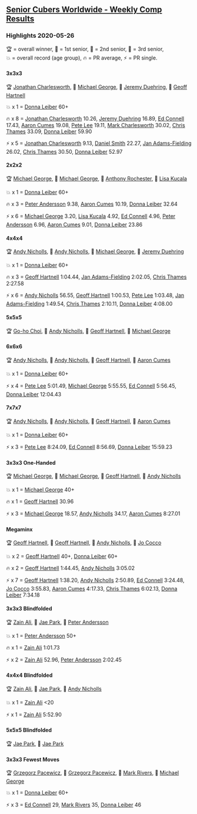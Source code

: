 <style>table {white-space: nowrap;}</style>

## [Senior Cubers Worldwide - Weekly Comp Results](/scw-comp/results/)
### Highlights 2020-05-26

<span style="white-space: nowrap;">🏆 = overall winner</span>, <span style="white-space: nowrap;">🥇 = 1st senior</span>, <span style="white-space: nowrap;">🥈 = 2nd senior</span>, <span style="white-space: nowrap;">🥉 = 3rd senior</span>, <span style="white-space: nowrap;">💥 = overall record (age group)</span>, <span style="white-space: nowrap;">🔥 = PR average</span>, <span style="white-space: nowrap;">⚡ = PR single</span>.

#### 3x3x3

🏆 [Jonathan Charlesworth](../../persons/jonathan_charlesworth/333.md), 🥇 [Michael George](../../persons/michael_george/333.md), 🥈 [Jeremy Duehring](../../persons/jeremy_duehring/333.md), 🥉 [Geoff Hartnell](../../persons/geoff_hartnell/333.md)

💥 x 1 = [Donna Leiber](../../persons/donna_leiber/333.md) 60+

🔥 x 8 = [Jonathan Charlesworth](../../persons/jonathan_charlesworth/333.md) 10.26, [Jeremy Duehring](../../persons/jeremy_duehring/333.md) 16.89, [Ed Connell](../../persons/ed_connell/333.md) 17.43, [Aaron Cumes](../../persons/aaron_cumes/333.md) 19.08, [Pete Lee](../../persons/pete_lee/333.md) 19.11, [Mark Charlesworth](../../persons/mark_charlesworth/333.md) 30.02, [Chris Thames](../../persons/chris_thames/333.md) 33.09, [Donna Leiber](../../persons/donna_leiber/333.md) 59.90

⚡ x 5 = [Jonathan Charlesworth](../../persons/jonathan_charlesworth/333.md) 9.13, [Daniel Smith](../../persons/daniel_smith/333.md) 22.27, [Jan Adams-Fielding](../../persons/jan_adams_fielding/333.md) 26.02, [Chris Thames](../../persons/chris_thames/333.md) 30.50, [Donna Leiber](../../persons/donna_leiber/333.md) 52.97

#### 2x2x2

🏆 [Michael George](../../persons/michael_george/222.md), 🥇 [Michael George](../../persons/michael_george/222.md), 🥈 [Anthony Rochester](../../persons/anthony_rochester/222.md), 🥉 [Lisa Kucala](../../persons/lisa_kucala/222.md)

💥 x 1 = [Donna Leiber](../../persons/donna_leiber/222.md) 60+

🔥 x 3 = [Peter Andersson](../../persons/peter_andersson/222.md) 9.38, [Aaron Cumes](../../persons/aaron_cumes/222.md) 10.19, [Donna Leiber](../../persons/donna_leiber/222.md) 32.64

⚡ x 6 = [Michael George](../../persons/michael_george/222.md) 3.20, [Lisa Kucala](../../persons/lisa_kucala/222.md) 4.92, [Ed Connell](../../persons/ed_connell/222.md) 4.96, [Peter Andersson](../../persons/peter_andersson/222.md) 6.96, [Aaron Cumes](../../persons/aaron_cumes/222.md) 9.01, [Donna Leiber](../../persons/donna_leiber/222.md) 23.86

#### 4x4x4

🏆 [Andy Nicholls](../../persons/andy_nicholls/444.md), 🥇 [Andy Nicholls](../../persons/andy_nicholls/444.md), 🥈 [Michael George](../../persons/michael_george/444.md), 🥉 [Jeremy Duehring](../../persons/jeremy_duehring/444.md)

💥 x 1 = [Donna Leiber](../../persons/donna_leiber/444.md) 60+

🔥 x 3 = [Geoff Hartnell](../../persons/geoff_hartnell/444.md) 1:04.44, [Jan Adams-Fielding](../../persons/jan_adams_fielding/444.md) 2:02.05, [Chris Thames](../../persons/chris_thames/444.md) 2:27.58

⚡ x 6 = [Andy Nicholls](../../persons/andy_nicholls/444.md) 56.55, [Geoff Hartnell](../../persons/geoff_hartnell/444.md) 1:00.53, [Pete Lee](../../persons/pete_lee/444.md) 1:03.48, [Jan Adams-Fielding](../../persons/jan_adams_fielding/444.md) 1:49.54, [Chris Thames](../../persons/chris_thames/444.md) 2:10.11, [Donna Leiber](../../persons/donna_leiber/444.md) 4:08.00

#### 5x5x5

🏆 [Go-ho Choi](../../persons/go_ho_choi/555.md), 🥇 [Andy Nicholls](../../persons/andy_nicholls/555.md), 🥈 [Geoff Hartnell](../../persons/geoff_hartnell/555.md), 🥉 [Michael George](../../persons/michael_george/555.md)

#### 6x6x6

🏆 [Andy Nicholls](../../persons/andy_nicholls/666.md), 🥇 [Andy Nicholls](../../persons/andy_nicholls/666.md), 🥈 [Geoff Hartnell](../../persons/geoff_hartnell/666.md), 🥉 [Aaron Cumes](../../persons/aaron_cumes/666.md)

💥 x 1 = [Donna Leiber](../../persons/donna_leiber/666.md) 60+

⚡ x 4 = [Pete Lee](../../persons/pete_lee/666.md) 5:01.49, [Michael George](../../persons/michael_george/666.md) 5:55.55, [Ed Connell](../../persons/ed_connell/666.md) 5:56.45, [Donna Leiber](../../persons/donna_leiber/666.md) 12:04.43

#### 7x7x7

🏆 [Andy Nicholls](../../persons/andy_nicholls/777.md), 🥇 [Andy Nicholls](../../persons/andy_nicholls/777.md), 🥈 [Geoff Hartnell](../../persons/geoff_hartnell/777.md), 🥉 [Aaron Cumes](../../persons/aaron_cumes/777.md)

💥 x 1 = [Donna Leiber](../../persons/donna_leiber/777.md) 60+

⚡ x 3 = [Pete Lee](../../persons/pete_lee/777.md) 8:24.09, [Ed Connell](../../persons/ed_connell/777.md) 8:56.69, [Donna Leiber](../../persons/donna_leiber/777.md) 15:59.23

#### 3x3x3 One-Handed

🏆 [Michael George](../../persons/michael_george/333oh.md), 🥇 [Michael George](../../persons/michael_george/333oh.md), 🥈 [Geoff Hartnell](../../persons/geoff_hartnell/333oh.md), 🥉 [Andy Nicholls](../../persons/andy_nicholls/333oh.md)

💥 x 1 = [Michael George](../../persons/michael_george/333oh.md) 40+

🔥 x 1 = [Geoff Hartnell](../../persons/geoff_hartnell/333oh.md) 30.96

⚡ x 3 = [Michael George](../../persons/michael_george/333oh.md) 18.57, [Andy Nicholls](../../persons/andy_nicholls/333oh.md) 34.17, [Aaron Cumes](../../persons/aaron_cumes/333oh.md) 8:27.01

#### Megaminx

🏆 [Geoff Hartnell](../../persons/geoff_hartnell/minx.md), 🥇 [Geoff Hartnell](../../persons/geoff_hartnell/minx.md), 🥈 [Andy Nicholls](../../persons/andy_nicholls/minx.md), 🥉 [Jo Cocco](../../persons/jo_cocco/minx.md)

💥 x 2 = [Geoff Hartnell](../../persons/geoff_hartnell/minx.md) 40+, [Donna Leiber](../../persons/donna_leiber/minx.md) 60+

🔥 x 2 = [Geoff Hartnell](../../persons/geoff_hartnell/minx.md) 1:44.45, [Andy Nicholls](../../persons/andy_nicholls/minx.md) 3:05.02

⚡ x 7 = [Geoff Hartnell](../../persons/geoff_hartnell/minx.md) 1:38.20, [Andy Nicholls](../../persons/andy_nicholls/minx.md) 2:50.89, [Ed Connell](../../persons/ed_connell/minx.md) 3:24.48, [Jo Cocco](../../persons/jo_cocco/minx.md) 3:55.83, [Aaron Cumes](../../persons/aaron_cumes/minx.md) 4:17.33, [Chris Thames](../../persons/chris_thames/minx.md) 6:02.13, [Donna Leiber](../../persons/donna_leiber/minx.md) 7:34.18

#### 3x3x3 Blindfolded

🏆 [Zain Ali](../../persons/zain_ali/333bf.md), 🥇 [Jae Park](../../persons/jae_park/333bf.md), 🥈 [Peter Andersson](../../persons/peter_andersson/333bf.md)

💥 x 1 = [Peter Andersson](../../persons/peter_andersson/333bf.md) 50+

🔥 x 1 = [Zain Ali](../../persons/zain_ali/333bf.md) 1:01.73

⚡ x 2 = [Zain Ali](../../persons/zain_ali/333bf.md) 52.96, [Peter Andersson](../../persons/peter_andersson/333bf.md) 2:02.45

#### 4x4x4 Blindfolded

🏆 [Zain Ali](../../persons/zain_ali/444bf.md), 🥇 [Jae Park](../../persons/jae_park/444bf.md), 🥈 [Andy Nicholls](../../persons/andy_nicholls/444bf.md)

💥 x 1 = [Zain Ali](../../persons/zain_ali/444bf.md) <20

⚡ x 1 = [Zain Ali](../../persons/zain_ali/444bf.md) 5:52.90

#### 5x5x5 Blindfolded

🏆 [Jae Park](../../persons/jae_park/555bf.md), 🥇 [Jae Park](../../persons/jae_park/555bf.md)

#### 3x3x3 Fewest Moves

🏆 [Grzegorz Pacewicz](../../persons/grzegorz_pacewicz/333fm.md), 🥇 [Grzegorz Pacewicz](../../persons/grzegorz_pacewicz/333fm.md), 🥈 [Mark Rivers](../../persons/mark_rivers/333fm.md), 🥉 [Michael George](../../persons/michael_george/333fm.md)

💥 x 1 = [Donna Leiber](../../persons/donna_leiber/333fm.md) 60+

⚡ x 3 = [Ed Connell](../../persons/ed_connell/333fm.md) 29, [Mark Rivers](../../persons/mark_rivers/333fm.md) 35, [Donna Leiber](../../persons/donna_leiber/333fm.md) 46


<!-- Global site tag (gtag.js) - Google Analytics -->
<script async src="https://www.googletagmanager.com/gtag/js?id=UA-86348435-3"></script>
<script>window.dataLayer = window.dataLayer || []; function gtag() {dataLayer.push(arguments);} gtag('js', new Date()); gtag('config', 'UA-86348435-3');</script>
